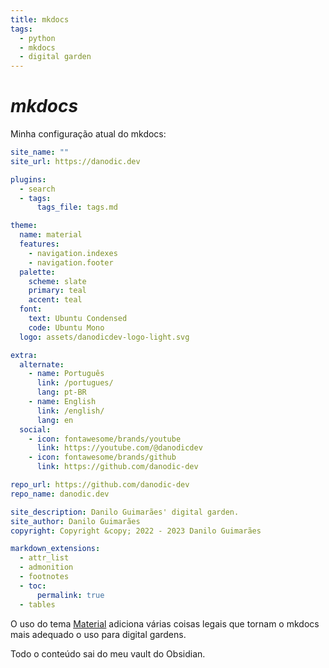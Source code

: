 ```yaml
---
title: mkdocs
tags:
  - python
  - mkdocs
  - digital garden
---
```


# *mkdocs*

Minha configuração atual do mkdocs:

```yaml
site_name: ""
site_url: https://danodic.dev

plugins:
  - search
  - tags:
      tags_file: tags.md

theme:
  name: material
  features:
    - navigation.indexes
    - navigation.footer
  palette:
    scheme: slate
    primary: teal
    accent: teal
  font:
    text: Ubuntu Condensed
    code: Ubuntu Mono
  logo: assets/danodicdev-logo-light.svg

extra:
  alternate:
    - name: Português
      link: /portugues/
      lang: pt-BR
    - name: English
      link: /english/
      lang: en
  social:
    - icon: fontawesome/brands/youtube
      link: https://youtube.com/@danodicdev
    - icon: fontawesome/brands/github
      link: https://github.com/danodic-dev

repo_url: https://github.com/danodic-dev
repo_name: danodic.dev

site_description: Danilo Guimarães' digital garden.
site_author: Danilo Guimarães
copyright: Copyright &copy; 2022 - 2023 Danilo Guimarães

markdown_extensions:
  - attr_list
  - admonition
  - footnotes
  - toc:
      permalink: true
  - tables
```

O uso do tema [Material](https://squidfunk.github.io/mkdocs-material/) adiciona várias coisas legais que tornam o mkdocs mais adequado o uso para digital gardens.

Todo o conteúdo sai do meu vault do Obsidian.